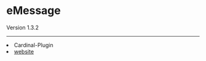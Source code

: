 # eMessage

Version 1.3.2

---
<li> <a herf="https://github.com/Argus-corporation/Cardinal-Plugin">Cardinal-Plugin</a>

<li> <a href="https://argus.alwaysdata.net">website</a>

